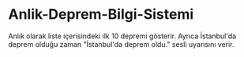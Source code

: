 # Anlik-Deprem-Bilgi-Sistemi
Anlık olarak liste içerisindeki ilk 10 depremi gösterir. Ayrıca İstanbul'da deprem olduğu zaman "İstanbul'da deprem oldu." sesli uyarısını verir.
